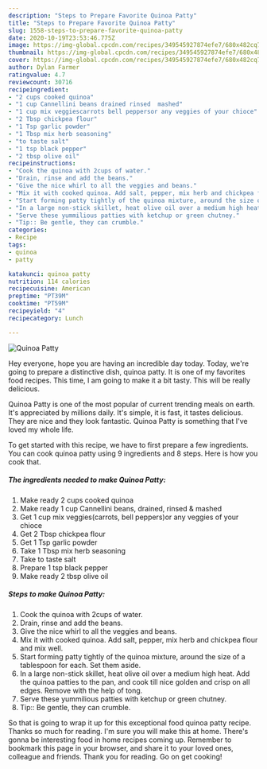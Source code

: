 ```yaml
---
description: "Steps to Prepare Favorite Quinoa Patty"
title: "Steps to Prepare Favorite Quinoa Patty"
slug: 1558-steps-to-prepare-favorite-quinoa-patty
date: 2020-10-19T23:53:46.775Z
image: https://img-global.cpcdn.com/recipes/349545927874efe7/680x482cq70/quinoa-patty-recipe-main-photo.jpg
thumbnail: https://img-global.cpcdn.com/recipes/349545927874efe7/680x482cq70/quinoa-patty-recipe-main-photo.jpg
cover: https://img-global.cpcdn.com/recipes/349545927874efe7/680x482cq70/quinoa-patty-recipe-main-photo.jpg
author: Dylan Farmer
ratingvalue: 4.7
reviewcount: 30716
recipeingredient:
- "2 cups cooked quinoa"
- "1 cup Cannellini beans drained rinsed  mashed"
- "1 cup mix veggiescarrots bell peppersor any veggies of your chioce"
- "2 Tbsp chickpea flour"
- "1 Tsp garlic powder"
- "1 Tbsp mix herb seasoning"
- "to taste salt"
- "1 tsp black pepper"
- "2 tbsp olive oil"
recipeinstructions:
- "Cook the quinoa with 2cups of water."
- "Drain, rinse and add the beans."
- "Give the nice whirl to all the veggies and beans."
- "Mix it with cooked quinoa. Add salt, pepper, mix herb and chickpea flour and mix well."
- "Start forming patty tightly of the quinoa mixture, around the size of a tablespoon for each. Set them aside."
- "In a large non-stick skillet, heat olive oil over a medium high heat. Add the quinoa patties to the pan, and cook till nice golden and crisp on all edges. Remove with the help of tong."
- "Serve these yummilious patties with ketchup or green chutney."
- "Tip:: Be gentle, they can crumble."
categories:
- Recipe
tags:
- quinoa
- patty

katakunci: quinoa patty 
nutrition: 114 calories
recipecuisine: American
preptime: "PT39M"
cooktime: "PT59M"
recipeyield: "4"
recipecategory: Lunch

---
```



![Quinoa Patty](https://img-global.cpcdn.com/recipes/349545927874efe7/680x482cq70/quinoa-patty-recipe-main-photo.jpg)

Hey everyone, hope you are having an incredible day today. Today, we're going to prepare a distinctive dish, quinoa patty. It is one of my favorites food recipes. This time, I am going to make it a bit tasty. This will be really delicious.



Quinoa Patty is one of the most popular of current trending meals on earth. It's appreciated by millions daily. It's simple, it is fast, it tastes delicious. They are nice and they look fantastic. Quinoa Patty is something that I've loved my whole life.


To get started with this recipe, we have to first prepare a few ingredients. You can cook quinoa patty using 9 ingredients and 8 steps. Here is how you cook that.

<!--inarticleads1-->

##### The ingredients needed to make Quinoa Patty:

1. Make ready 2 cups cooked quinoa
1. Make ready 1 cup Cannellini beans, drained, rinsed &amp; mashed
1. Get 1 cup mix veggies(carrots, bell peppers)or any veggies of your chioce
1. Get 2 Tbsp chickpea flour
1. Get 1 Tsp garlic powder
1. Take 1 Tbsp mix herb seasoning
1. Take to taste salt
1. Prepare 1 tsp black pepper
1. Make ready 2 tbsp olive oil




<!--inarticleads2-->

##### Steps to make Quinoa Patty:

1. Cook the quinoa with 2cups of water.
1. Drain, rinse and add the beans.
1. Give the nice whirl to all the veggies and beans.
1. Mix it with cooked quinoa. Add salt, pepper, mix herb and chickpea flour and mix well.
1. Start forming patty tightly of the quinoa mixture, around the size of a tablespoon for each. Set them aside.
1. In a large non-stick skillet, heat olive oil over a medium high heat. Add the quinoa patties to the pan, and cook till nice golden and crisp on all edges. Remove with the help of tong.
1. Serve these yummilious patties with ketchup or green chutney.
1. Tip:: Be gentle, they can crumble.




So that is going to wrap it up for this exceptional food quinoa patty recipe. Thanks so much for reading. I'm sure you will make this at home. There's gonna be interesting food in home recipes coming up. Remember to bookmark this page in your browser, and share it to your loved ones, colleague and friends. Thank you for reading. Go on get cooking!
